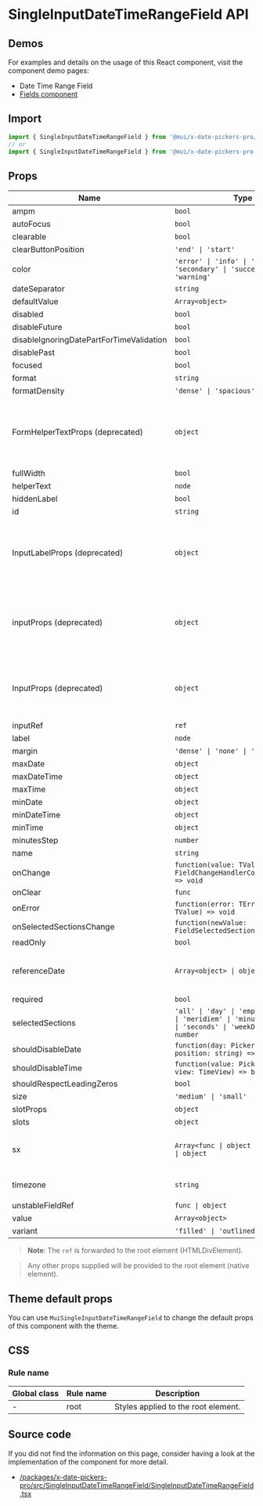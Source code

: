 # SingleInputDateTimeRangeField API

## Demos

For examples and details on the usage of this React component, visit the component demo pages:

- Date Time Range Field
- [Fields component](/x/react-date-pickers/fields/)

## Import

```jsx
import { SingleInputDateTimeRangeField } from '@mui/x-date-pickers-pro/SingleInputDateTimeRangeField';
// or
import { SingleInputDateTimeRangeField } from '@mui/x-date-pickers-pro';
```

## Props

| Name | Type | Default | Required | Description |
|------|------|---------|----------|-------------|
| ampm | `bool` | `adapter.is12HourCycleInCurrentLocale()` | No |  |
| autoFocus | `bool` | `false` | No |  |
| clearable | `bool` | `false` | No |  |
| clearButtonPosition | `'end' \| 'start'` | `'end'` | No |  |
| color | `'error' \| 'info' \| 'primary' \| 'secondary' \| 'success' \| 'warning'` | `'primary'` | No |  |
| dateSeparator | `string` | `"–"` | No |  |
| defaultValue | `Array<object>` | - | No |  |
| disabled | `bool` | `false` | No |  |
| disableFuture | `bool` | `false` | No |  |
| disableIgnoringDatePartForTimeValidation | `bool` | `false` | No |  |
| disablePast | `bool` | `false` | No |  |
| focused | `bool` | - | No |  |
| format | `string` | - | No |  |
| formatDensity | `'dense' \| 'spacious'` | `"dense"` | No |  |
| FormHelperTextProps (deprecated) | `object` | - | No | ⚠️ Use `slotProps.formHelperText` instead. This prop will be removed in a future major release. See [Migrating from deprecated APIs](https://mui.com/material-ui/migration/migrating-from-deprecated-apis/) for more details. |
| fullWidth | `bool` | `false` | No |  |
| helperText | `node` | - | No |  |
| hiddenLabel | `bool` | `false` | No |  |
| id | `string` | - | No |  |
| InputLabelProps (deprecated) | `object` | - | No | ⚠️ Use `slotProps.inputLabel` instead. This prop will be removed in a future major release. See [Migrating from deprecated APIs](https://mui.com/material-ui/migration/migrating-from-deprecated-apis/) for more details. |
| inputProps (deprecated) | `object` | - | No | ⚠️ Use `slotProps.htmlInput` instead. This prop will be removed in a future major release. See [Migrating from deprecated APIs](https://mui.com/material-ui/migration/migrating-from-deprecated-apis/) for more details. |
| InputProps (deprecated) | `object` | - | No | ⚠️ Use `slotProps.input` instead. This prop will be removed in a future major release. See [Migrating from deprecated APIs](https://mui.com/material-ui/migration/migrating-from-deprecated-apis/) for more details. |
| inputRef | `ref` | - | No |  |
| label | `node` | - | No |  |
| margin | `'dense' \| 'none' \| 'normal'` | `'none'` | No |  |
| maxDate | `object` | `2099-12-31` | No |  |
| maxDateTime | `object` | - | No |  |
| maxTime | `object` | - | No |  |
| minDate | `object` | `1900-01-01` | No |  |
| minDateTime | `object` | - | No |  |
| minTime | `object` | - | No |  |
| minutesStep | `number` | `1` | No |  |
| name | `string` | - | No |  |
| onChange | `function(value: TValue, context: FieldChangeHandlerContext<TError>) => void` | - | No |  |
| onClear | `func` | - | No |  |
| onError | `function(error: TError, value: TValue) => void` | - | No |  |
| onSelectedSectionsChange | `function(newValue: FieldSelectedSections) => void` | - | No |  |
| readOnly | `bool` | `false` | No |  |
| referenceDate | `Array<object> \| object` | `The closest valid date using the validation props, except callbacks such as `shouldDisableDate`. Value is rounded to the most granular section used.` | No |  |
| required | `bool` | `false` | No |  |
| selectedSections | `'all' \| 'day' \| 'empty' \| 'hours' \| 'meridiem' \| 'minutes' \| 'month' \| 'seconds' \| 'weekDay' \| 'year' \| number` | - | No |  |
| shouldDisableDate | `function(day: PickerValidDate, position: string) => boolean` | - | No |  |
| shouldDisableTime | `function(value: PickerValidDate, view: TimeView) => boolean` | - | No |  |
| shouldRespectLeadingZeros | `bool` | `false` | No |  |
| size | `'medium' \| 'small'` | `'medium'` | No |  |
| slotProps | `object` | `{}` | No |  |
| slots | `object` | `{}` | No |  |
| sx | `Array<func \| object \| bool> \| func \| object` | - | No | The system prop that allows defining system overrides as well as additional CSS styles. |
| timezone | `string` | `The timezone of the `value` or `defaultValue` prop is defined, 'default' otherwise.` | No |  |
| unstableFieldRef | `func \| object` | - | No |  |
| value | `Array<object>` | - | No |  |
| variant | `'filled' \| 'outlined' \| 'standard'` | `'outlined'` | No |  |

> **Note**: The `ref` is forwarded to the root element (HTMLDivElement).

> Any other props supplied will be provided to the root element (native element).

## Theme default props

You can use `MuiSingleInputDateTimeRangeField` to change the default props of this component with the theme.

## CSS

### Rule name

| Global class | Rule name | Description |
|--------------|-----------|-------------|
| - | root | Styles applied to the root element. |

## Source code

If you did not find the information on this page, consider having a look at the implementation of the component for more detail.

- [/packages/x-date-pickers-pro/src/SingleInputDateTimeRangeField/SingleInputDateTimeRangeField.tsx](https://github.com/mui/material-ui/tree/HEAD/packages/x-date-pickers-pro/src/SingleInputDateTimeRangeField/SingleInputDateTimeRangeField.tsx)